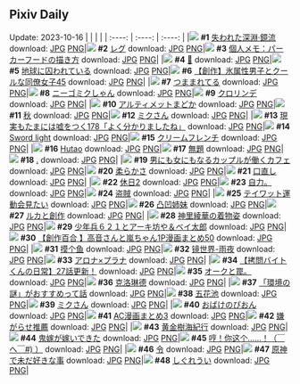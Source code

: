 ## Pixiv Daily
Update: 2023-10-16
|      |      |      |
| :----: | :----: | :----: |
|![](https://pixiv.microyu.workers.dev/c/240x480/img-master/img/2023/10/14/00/00/16/112523852_p0_master1200.jpg) **#1** [失われた深淵·鏡流](https://www.pixiv.net/artworks/112523852) download: [JPG](https://pixiv.microyu.workers.dev/img-original/img/2023/10/14/00/00/16/112523852_p0.jpg) [PNG](https://pixiv.microyu.workers.dev/img-original/img/2023/10/14/00/00/16/112523852_p0.png)|![](https://pixiv.microyu.workers.dev/c/240x480/img-master/img/2023/10/14/00/00/29/112523918_p0_master1200.jpg) **#2** [レグ](https://www.pixiv.net/artworks/112523918) download: [JPG](https://pixiv.microyu.workers.dev/img-original/img/2023/10/14/00/00/29/112523918_p0.jpg) [PNG](https://pixiv.microyu.workers.dev/img-original/img/2023/10/14/00/00/29/112523918_p0.png)|![](https://pixiv.microyu.workers.dev/c/240x480/img-master/img/2023/10/14/07/00/11/112530559_p0_master1200.jpg) **#3** [個人メモ：パーカーフードの描き方](https://www.pixiv.net/artworks/112530559) download: [JPG](https://pixiv.microyu.workers.dev/img-original/img/2023/10/14/07/00/11/112530559_p0.jpg) [PNG](https://pixiv.microyu.workers.dev/img-original/img/2023/10/14/07/00/11/112530559_p0.png)|
|![](https://pixiv.microyu.workers.dev/c/240x480/img-master/img/2023/10/14/00/05/54/112524324_p0_master1200.jpg) **#4** [🏯](https://www.pixiv.net/artworks/112524324) download: [JPG](https://pixiv.microyu.workers.dev/img-original/img/2023/10/14/00/05/54/112524324_p0.jpg) [PNG](https://pixiv.microyu.workers.dev/img-original/img/2023/10/14/00/05/54/112524324_p0.png)|![](https://pixiv.microyu.workers.dev/c/240x480/img-master/img/2023/10/14/07/30/00/112530928_p0_master1200.jpg) **#5** [地球に囚われている](https://www.pixiv.net/artworks/112530928) download: [JPG](https://pixiv.microyu.workers.dev/img-original/img/2023/10/14/07/30/00/112530928_p0.jpg) [PNG](https://pixiv.microyu.workers.dev/img-original/img/2023/10/14/07/30/00/112530928_p0.png)|![](https://pixiv.microyu.workers.dev/c/240x480/img-master/img/2023/10/15/00/02/28/112553126_p0_master1200.jpg) **#6** [【創作】氷属性男子とクールな同僚女子45](https://www.pixiv.net/artworks/112553126) download: [JPG](https://pixiv.microyu.workers.dev/img-original/img/2023/10/15/00/02/28/112553126_p0.jpg) [PNG](https://pixiv.microyu.workers.dev/img-original/img/2023/10/15/00/02/28/112553126_p0.png)|
|![](https://pixiv.microyu.workers.dev/c/240x480/img-master/img/2023/10/14/00/17/02/112524681_p0_master1200.jpg) **#7** [つままれてる](https://www.pixiv.net/artworks/112524681) download: [JPG](https://pixiv.microyu.workers.dev/img-original/img/2023/10/14/00/17/02/112524681_p0.jpg) [PNG](https://pixiv.microyu.workers.dev/img-original/img/2023/10/14/00/17/02/112524681_p0.png)|![](https://pixiv.microyu.workers.dev/c/240x480/img-master/img/2023/10/14/22/22/40/112549689_p0_master1200.jpg) **#8** [ニーゴミクしゃん](https://www.pixiv.net/artworks/112549689) download: [JPG](https://pixiv.microyu.workers.dev/img-original/img/2023/10/14/22/22/40/112549689_p0.jpg) [PNG](https://pixiv.microyu.workers.dev/img-original/img/2023/10/14/22/22/40/112549689_p0.png)|![](https://pixiv.microyu.workers.dev/c/240x480/img-master/img/2023/10/14/00/00/13/112523835_p0_master1200.jpg) **#9** [クロリンデ](https://www.pixiv.net/artworks/112523835) download: [JPG](https://pixiv.microyu.workers.dev/img-original/img/2023/10/14/00/00/13/112523835_p0.jpg) [PNG](https://pixiv.microyu.workers.dev/img-original/img/2023/10/14/00/00/13/112523835_p0.png)|
|![](https://pixiv.microyu.workers.dev/c/240x480/img-master/img/2023/10/15/11/12/47/112563821_p0_master1200.jpg) **#10** [アルティメットまどか](https://www.pixiv.net/artworks/112563821) download: [JPG](https://pixiv.microyu.workers.dev/img-original/img/2023/10/15/11/12/47/112563821_p0.jpg) [PNG](https://pixiv.microyu.workers.dev/img-original/img/2023/10/15/11/12/47/112563821_p0.png)|![](https://pixiv.microyu.workers.dev/c/240x480/img-master/img/2023/10/14/00/00/20/112523876_p0_master1200.jpg) **#11** [秋](https://www.pixiv.net/artworks/112523876) download: [JPG](https://pixiv.microyu.workers.dev/img-original/img/2023/10/14/00/00/20/112523876_p0.jpg) [PNG](https://pixiv.microyu.workers.dev/img-original/img/2023/10/14/00/00/20/112523876_p0.png)|![](https://pixiv.microyu.workers.dev/c/240x480/img-master/img/2023/10/15/00/06/07/112553279_p0_master1200.jpg) **#12** [ミクさん](https://www.pixiv.net/artworks/112553279) download: [JPG](https://pixiv.microyu.workers.dev/img-original/img/2023/10/15/00/06/07/112553279_p0.jpg) [PNG](https://pixiv.microyu.workers.dev/img-original/img/2023/10/15/00/06/07/112553279_p0.png)|
|![](https://pixiv.microyu.workers.dev/c/240x480/img-master/img/2023/10/15/18/00/19/112572804_p0_master1200.jpg) **#13** [現実もたまには嘘をつく178「よく分かりましたね」](https://www.pixiv.net/artworks/112572804) download: [JPG](https://pixiv.microyu.workers.dev/img-original/img/2023/10/15/18/00/19/112572804_p0.jpg) [PNG](https://pixiv.microyu.workers.dev/img-original/img/2023/10/15/18/00/19/112572804_p0.png)|![](https://pixiv.microyu.workers.dev/c/240x480/img-master/img/2023/10/15/01/08/17/112555118_p0_master1200.jpg) **#14** [Sword light](https://www.pixiv.net/artworks/112555118) download: [JPG](https://pixiv.microyu.workers.dev/img-original/img/2023/10/15/01/08/17/112555118_p0.jpg) [PNG](https://pixiv.microyu.workers.dev/img-original/img/2023/10/15/01/08/17/112555118_p0.png)|![](https://pixiv.microyu.workers.dev/c/240x480/img-master/img/2023/10/14/21/45/09/112548462_p0_master1200.jpg) **#15** [クリームフレンチ](https://www.pixiv.net/artworks/112548462) download: [JPG](https://pixiv.microyu.workers.dev/img-original/img/2023/10/14/21/45/09/112548462_p0.jpg) [PNG](https://pixiv.microyu.workers.dev/img-original/img/2023/10/14/21/45/09/112548462_p0.png)|
|![](https://pixiv.microyu.workers.dev/c/240x480/img-master/img/2023/10/14/00/30/03/112525058_p0_master1200.jpg) **#16** [Hutao](https://www.pixiv.net/artworks/112525058) download: [JPG](https://pixiv.microyu.workers.dev/img-original/img/2023/10/14/00/30/03/112525058_p0.jpg) [PNG](https://pixiv.microyu.workers.dev/img-original/img/2023/10/14/00/30/03/112525058_p0.png)|![](https://pixiv.microyu.workers.dev/c/240x480/img-master/img/2023/10/15/17/51/09/112572488_p0_master1200.jpg) **#17** [無題](https://www.pixiv.net/artworks/112572488) download: [JPG](https://pixiv.microyu.workers.dev/img-original/img/2023/10/15/17/51/09/112572488_p0.jpg) [PNG](https://pixiv.microyu.workers.dev/img-original/img/2023/10/15/17/51/09/112572488_p0.png)|![](https://pixiv.microyu.workers.dev/c/240x480/img-master/img/2023/10/14/00/01/13/112524061_p0_master1200.jpg) **#18** [.](https://www.pixiv.net/artworks/112524061) download: [JPG](https://pixiv.microyu.workers.dev/img-original/img/2023/10/14/00/01/13/112524061_p0.jpg) [PNG](https://pixiv.microyu.workers.dev/img-original/img/2023/10/14/00/01/13/112524061_p0.png)|
|![](https://pixiv.microyu.workers.dev/c/240x480/img-master/img/2023/10/15/00/00/48/112552952_p0_master1200.jpg) **#19** [男にも女にもなるカップルが働くカフェ](https://www.pixiv.net/artworks/112552952) download: [JPG](https://pixiv.microyu.workers.dev/img-original/img/2023/10/15/00/00/48/112552952_p0.jpg) [PNG](https://pixiv.microyu.workers.dev/img-original/img/2023/10/15/00/00/48/112552952_p0.png)|![](https://pixiv.microyu.workers.dev/c/240x480/img-master/img/2023/10/15/13/00/56/112566124_p0_master1200.jpg) **#20** [柔らかさ](https://www.pixiv.net/artworks/112566124) download: [JPG](https://pixiv.microyu.workers.dev/img-original/img/2023/10/15/13/00/56/112566124_p0.jpg) [PNG](https://pixiv.microyu.workers.dev/img-original/img/2023/10/15/13/00/56/112566124_p0.png)|![](https://pixiv.microyu.workers.dev/c/240x480/img-master/img/2023/10/14/18/03/46/112542014_p0_master1200.jpg) **#21** [口直し](https://www.pixiv.net/artworks/112542014) download: [JPG](https://pixiv.microyu.workers.dev/img-original/img/2023/10/14/18/03/46/112542014_p0.jpg) [PNG](https://pixiv.microyu.workers.dev/img-original/img/2023/10/14/18/03/46/112542014_p0.png)|
|![](https://pixiv.microyu.workers.dev/c/240x480/img-master/img/2023/10/15/20/24/53/112566019_p0_master1200.jpg) **#22** [休日2](https://www.pixiv.net/artworks/112566019) download: [JPG](https://pixiv.microyu.workers.dev/img-original/img/2023/10/15/20/24/53/112566019_p0.jpg) [PNG](https://pixiv.microyu.workers.dev/img-original/img/2023/10/15/20/24/53/112566019_p0.png)|![](https://pixiv.microyu.workers.dev/c/240x480/img-master/img/2023/10/14/12/58/18/112536165_p0_master1200.jpg) **#23** [自力。](https://www.pixiv.net/artworks/112536165) download: [JPG](https://pixiv.microyu.workers.dev/img-original/img/2023/10/14/12/58/18/112536165_p0.jpg) [PNG](https://pixiv.microyu.workers.dev/img-original/img/2023/10/14/12/58/18/112536165_p0.png)|![](https://pixiv.microyu.workers.dev/c/240x480/img-master/img/2023/10/14/13/14/40/112536466_p0_master1200.jpg) **#24** [盗賊](https://www.pixiv.net/artworks/112536466) download: [JPG](https://pixiv.microyu.workers.dev/img-original/img/2023/10/14/13/14/40/112536466_p0.jpg) [PNG](https://pixiv.microyu.workers.dev/img-original/img/2023/10/14/13/14/40/112536466_p0.png)|
|![](https://pixiv.microyu.workers.dev/c/240x480/img-master/img/2023/10/14/00/24/25/112524886_p0_master1200.jpg) **#25** [テイワット運動会見たい](https://www.pixiv.net/artworks/112524886) download: [JPG](https://pixiv.microyu.workers.dev/img-original/img/2023/10/14/00/24/25/112524886_p0.jpg) [PNG](https://pixiv.microyu.workers.dev/img-original/img/2023/10/14/00/24/25/112524886_p0.png)|![](https://pixiv.microyu.workers.dev/c/240x480/img-master/img/2023/10/15/10/09/52/112562775_p0_master1200.jpg) **#26** [凸凹姉妹](https://www.pixiv.net/artworks/112562775) download: [JPG](https://pixiv.microyu.workers.dev/img-original/img/2023/10/15/10/09/52/112562775_p0.jpg) [PNG](https://pixiv.microyu.workers.dev/img-original/img/2023/10/15/10/09/52/112562775_p0.png)|![](https://pixiv.microyu.workers.dev/c/240x480/img-master/img/2023/10/14/13/04/28/112536290_p0_master1200.jpg) **#27** [ルカと創作](https://www.pixiv.net/artworks/112536290) download: [JPG](https://pixiv.microyu.workers.dev/img-original/img/2023/10/14/13/04/28/112536290_p0.jpg) [PNG](https://pixiv.microyu.workers.dev/img-original/img/2023/10/14/13/04/28/112536290_p0.png)|
|![](https://pixiv.microyu.workers.dev/c/240x480/img-master/img/2023/10/14/21/31/47/112547999_p0_master1200.jpg) **#28** [神里綾華の着物姿](https://www.pixiv.net/artworks/112547999) download: [JPG](https://pixiv.microyu.workers.dev/img-original/img/2023/10/14/21/31/47/112547999_p0.jpg) [PNG](https://pixiv.microyu.workers.dev/img-original/img/2023/10/14/21/31/47/112547999_p0.png)|![](https://pixiv.microyu.workers.dev/c/240x480/img-master/img/2023/10/14/00/01/40/112524107_p0_master1200.jpg) **#29** [少年兵６２１とアーキ坊や＆ベイ太郎](https://www.pixiv.net/artworks/112524107) download: [JPG](https://pixiv.microyu.workers.dev/img-original/img/2023/10/14/00/01/40/112524107_p0.jpg) [PNG](https://pixiv.microyu.workers.dev/img-original/img/2023/10/14/00/01/40/112524107_p0.png)|![](https://pixiv.microyu.workers.dev/c/240x480/img-master/img/2023/10/14/00/02/17/112524166_p0_master1200.jpg) **#30** [【創作百合 】高音さんと嵐ちゃん1P漫画まとめ50](https://www.pixiv.net/artworks/112524166) download: [JPG](https://pixiv.microyu.workers.dev/img-original/img/2023/10/14/00/02/17/112524166_p0.jpg) [PNG](https://pixiv.microyu.workers.dev/img-original/img/2023/10/14/00/02/17/112524166_p0.png)|
|![](https://pixiv.microyu.workers.dev/c/240x480/img-master/img/2023/10/15/14/08/30/112567518_p0_master1200.jpg) **#31** [摸个鱼](https://www.pixiv.net/artworks/112567518) download: [JPG](https://pixiv.microyu.workers.dev/img-original/img/2023/10/15/14/08/30/112567518_p0.jpg) [PNG](https://pixiv.microyu.workers.dev/img-original/img/2023/10/15/14/08/30/112567518_p0.png)|![](https://pixiv.microyu.workers.dev/c/240x480/img-master/img/2023/10/14/00/00/09/112523817_p0_master1200.jpg) **#32** [镜世界-雨夜](https://www.pixiv.net/artworks/112523817) download: [JPG](https://pixiv.microyu.workers.dev/img-original/img/2023/10/14/00/00/09/112523817_p0.jpg) [PNG](https://pixiv.microyu.workers.dev/img-original/img/2023/10/14/00/00/09/112523817_p0.png)|![](https://pixiv.microyu.workers.dev/c/240x480/img-master/img/2023/10/14/11/50/14/112534841_p0_master1200.jpg) **#33** [アロナ×プラナ](https://www.pixiv.net/artworks/112534841) download: [JPG](https://pixiv.microyu.workers.dev/img-original/img/2023/10/14/11/50/14/112534841_p0.jpg) [PNG](https://pixiv.microyu.workers.dev/img-original/img/2023/10/14/11/50/14/112534841_p0.png)|
|![](https://pixiv.microyu.workers.dev/c/240x480/img-master/img/2023/10/15/12/00/11/112564815_p0_master1200.jpg) **#34** [【拷問バイトくんの日常】27話更新！](https://www.pixiv.net/artworks/112564815) download: [JPG](https://pixiv.microyu.workers.dev/img-original/img/2023/10/15/12/00/11/112564815_p0.jpg) [PNG](https://pixiv.microyu.workers.dev/img-original/img/2023/10/15/12/00/11/112564815_p0.png)|![](https://pixiv.microyu.workers.dev/c/240x480/img-master/img/2023/10/15/08/15/00/112559763_p0_master1200.jpg) **#35** [オークと罠。](https://www.pixiv.net/artworks/112559763) download: [JPG](https://pixiv.microyu.workers.dev/img-original/img/2023/10/15/08/15/00/112559763_p0.jpg) [PNG](https://pixiv.microyu.workers.dev/img-original/img/2023/10/15/08/15/00/112559763_p0.png)|![](https://pixiv.microyu.workers.dev/c/240x480/img-master/img/2023/10/15/01/06/33/112555086_p0_master1200.jpg) **#36** [克洛琳德](https://www.pixiv.net/artworks/112555086) download: [JPG](https://pixiv.microyu.workers.dev/img-original/img/2023/10/15/01/06/33/112555086_p0.jpg) [PNG](https://pixiv.microyu.workers.dev/img-original/img/2023/10/15/01/06/33/112555086_p0.png)|
|![](https://pixiv.microyu.workers.dev/c/240x480/img-master/img/2023/10/14/12/00/12/112535078_p0_master1200.jpg) **#37** [「環境の謎」がおすすめって話](https://www.pixiv.net/artworks/112535078) download: [JPG](https://pixiv.microyu.workers.dev/img-original/img/2023/10/14/12/00/12/112535078_p0.jpg) [PNG](https://pixiv.microyu.workers.dev/img-original/img/2023/10/14/12/00/12/112535078_p0.png)|![](https://pixiv.microyu.workers.dev/c/240x480/img-master/img/2023/10/14/20/03/40/112545261_p0_master1200.jpg) **#38** [五花池](https://www.pixiv.net/artworks/112545261) download: [JPG](https://pixiv.microyu.workers.dev/img-original/img/2023/10/14/20/03/40/112545261_p0.jpg) [PNG](https://pixiv.microyu.workers.dev/img-original/img/2023/10/14/20/03/40/112545261_p0.png)|![](https://pixiv.microyu.workers.dev/c/240x480/img-master/img/2023/10/14/00/00/19/112523870_p0_master1200.jpg) **#39** [ミクさん](https://www.pixiv.net/artworks/112523870) download: [JPG](https://pixiv.microyu.workers.dev/img-original/img/2023/10/14/00/00/19/112523870_p0.jpg) [PNG](https://pixiv.microyu.workers.dev/img-original/img/2023/10/14/00/00/19/112523870_p0.png)|
|![](https://pixiv.microyu.workers.dev/c/240x480/img-master/img/2023/10/14/13/18/20/112536528_p0_master1200.jpg) **#40** [おばけのぴおん](https://www.pixiv.net/artworks/112536528) download: [JPG](https://pixiv.microyu.workers.dev/img-original/img/2023/10/14/13/18/20/112536528_p0.jpg) [PNG](https://pixiv.microyu.workers.dev/img-original/img/2023/10/14/13/18/20/112536528_p0.png)|![](https://pixiv.microyu.workers.dev/c/240x480/img-master/img/2023/10/15/15/26/01/112569171_p0_master1200.jpg) **#41** [AC漫画まとめ3](https://www.pixiv.net/artworks/112569171) download: [JPG](https://pixiv.microyu.workers.dev/img-original/img/2023/10/15/15/26/01/112569171_p0.jpg) [PNG](https://pixiv.microyu.workers.dev/img-original/img/2023/10/15/15/26/01/112569171_p0.png)|![](https://pixiv.microyu.workers.dev/c/240x480/img-master/img/2023/10/15/00/06/58/112553315_p0_master1200.jpg) **#42** [嫌がらせ推薦](https://www.pixiv.net/artworks/112553315) download: [JPG](https://pixiv.microyu.workers.dev/img-original/img/2023/10/15/00/06/58/112553315_p0.jpg) [PNG](https://pixiv.microyu.workers.dev/img-original/img/2023/10/15/00/06/58/112553315_p0.png)|
|![](https://pixiv.microyu.workers.dev/c/240x480/img-master/img/2023/10/14/15/30/01/112538858_p0_master1200.jpg) **#43** [黄金樹海紀行](https://www.pixiv.net/artworks/112538858) download: [JPG](https://pixiv.microyu.workers.dev/img-original/img/2023/10/14/15/30/01/112538858_p0.jpg) [PNG](https://pixiv.microyu.workers.dev/img-original/img/2023/10/14/15/30/01/112538858_p0.png)|![](https://pixiv.microyu.workers.dev/c/240x480/img-master/img/2023/10/14/17/13/16/112540926_p0_master1200.jpg) **#44** [鬼嫁が嫁いできた](https://www.pixiv.net/artworks/112540926) download: [JPG](https://pixiv.microyu.workers.dev/img-original/img/2023/10/14/17/13/16/112540926_p0.jpg) [PNG](https://pixiv.microyu.workers.dev/img-original/img/2023/10/14/17/13/16/112540926_p0.png)|![](https://pixiv.microyu.workers.dev/c/240x480/img-master/img/2023/10/14/18/35/37/112542949_p0_master1200.jpg) **#45** [哼！你这个……！（￣へ￣#) ）](https://www.pixiv.net/artworks/112542949) download: [JPG](https://pixiv.microyu.workers.dev/img-original/img/2023/10/14/18/35/37/112542949_p0.jpg) [PNG](https://pixiv.microyu.workers.dev/img-original/img/2023/10/14/18/35/37/112542949_p0.png)|
|![](https://pixiv.microyu.workers.dev/c/240x480/img-master/img/2023/10/14/18/00/08/112542044_p0_master1200.jpg) **#46** [令](https://www.pixiv.net/artworks/112542044) download: [JPG](https://pixiv.microyu.workers.dev/img-original/img/2023/10/14/18/00/08/112542044_p0.jpg) [PNG](https://pixiv.microyu.workers.dev/img-original/img/2023/10/14/18/00/08/112542044_p0.png)|![](https://pixiv.microyu.workers.dev/c/240x480/img-master/img/2023/10/14/00/04/15/112524272_p0_master1200.jpg) **#47** [原神で未だ好きな事](https://www.pixiv.net/artworks/112524272) download: [JPG](https://pixiv.microyu.workers.dev/img-original/img/2023/10/14/00/04/15/112524272_p0.jpg) [PNG](https://pixiv.microyu.workers.dev/img-original/img/2023/10/14/00/04/15/112524272_p0.png)|![](https://pixiv.microyu.workers.dev/c/240x480/img-master/img/2023/10/14/19/57/47/112544999_p0_master1200.jpg) **#48** [しぐれうい](https://www.pixiv.net/artworks/112544999) download: [JPG](https://pixiv.microyu.workers.dev/img-original/img/2023/10/14/19/57/47/112544999_p0.jpg) [PNG](https://pixiv.microyu.workers.dev/img-original/img/2023/10/14/19/57/47/112544999_p0.png)|
